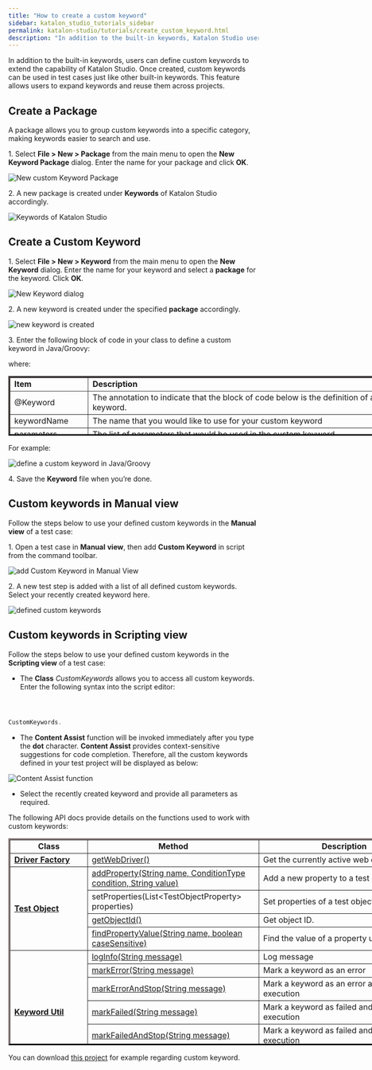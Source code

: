 ```yaml
---
title: "How to create a custom keyword"
sidebar: katalon_studio_tutorials_sidebar
permalink: katalon-studio/tutorials/create_custom_keyword.html
description: "In addition to the built-in keywords, Katalon Studio users can define custom keyword to extend the capability and reuse them across projects"
---
```

[](#)

In addition to the built-in keywords, users can define custom keywords to extend the capability of Katalon Studio. Once created, custom keywords can be used in test cases just like other built-in keywords. This feature allows users to expand keywords and reuse them across projects.

Create a Package
----------------

A package allows you to group custom keywords into a specific category, making keywords easier to search and use.

1. Select **File > New > Package** from the main menu to open the **New Keyword Package** dialog. Enter the name for your package and click **OK**.

![New custom Keyword Package](../../images/katalon-studio/tutorials/create_custom_keyword/1.-Katalon-Keyword-package.png)

2\. A new package is created under **Keywords** of Katalon Studio accordingly.

![Keywords of Katalon Studio](../../images/katalon-studio/tutorials/create_custom_keyword/2.-Katalon-Keyword.png)

Create a Custom Keyword
-----------------------

1. Select **File > New > Keyword** from the main menu to open the **New Keyword** dialog. Enter the name for your keyword and select a **package** for the keyword. Click **OK**.

![New Keyword dialog](../../images/katalon-studio/tutorials/create_custom_keyword/3.-Katalon-New-Keyword.png)

2. A new keyword is created under the specified **package** accordingly.

![new keyword is created](../../images/katalon-studio/tutorials/create_custom_keyword/4.-Katalon-new-keyword.png)

3. Enter the following block of code in your class to define a custom keyword in Java/Groovy:  

where:

<table style="height: 120px; width: 817px; border-color: #423c3c;" border="3"><tbody><tr><td style="width: 142px; text-align: left; border-color: #423c3c;"><strong>Item</strong></td><td style="width: 663px; text-align: left; border-color: #423c3c;"><strong>Description</strong></td></tr><tr><td style="width: 142px; text-align: left;">@Keyword</td><td style="width: 663px; text-align: left;">The annotation to indicate that the block of code below is the definition of a keyword.</td></tr><tr><td style="width: 142px; text-align: left;">keywordName</td><td style="width: 663px; text-align: left;">The name that you would like to use for your custom keyword</td></tr><tr><td style="width: 142px; text-align: left;">parameters</td><td style="width: 663px; text-align: left;">The list of parameters that would be used in the custom keyword</td></tr></tbody></table>

For example:

![define a custom keyword in Java/Groovy](../../images/katalon-studio/tutorials/create_custom_keyword/5.-Katalon-keyword-groovy.png)  

4\. Save the **Keyword** file when you’re done.

Custom keywords in Manual view
------------------------------

Follow the steps below to use your defined custom keywords in the **Manual view** of a test case:

1. Open a test case in **Manual** **view**, then add **Custom Keyword** in script from the command toolbar.

![add Custom Keyword in Manual View](../../images/katalon-studio/tutorials/create_custom_keyword/6.-Katalon-Manual-view.png)

2. A new test step is added with a list of all defined custom keywords. Select your recently created keyword here.

![defined custom keywords](../../images/katalon-studio/tutorials/create_custom_keyword/7.-Katalon-new-test-case.png)

Custom keywords in Scripting view
---------------------------------

Follow the steps below to use your defined custom keywords in the **Scripting view** of a test case:

*   The **Class** _CustomKeywords_ allows you to access all custom keywords. Enter the following syntax into the script editor:

```groovy


 
CustomKeywords.

```

*   The **Content Assist** function will be invoked immediately after you type the **dot** character. **Content Assist** provides context-sensitive suggestions for code completion. Therefore, all the custom keywords defined in your test project will be displayed as below:

![Content Assist function](../../images/katalon-studio/tutorials/create_custom_keyword/8.-Katalon-Conten-assist.png)

*   Select the recently created keyword and provide all parameters as required.

The following API docs provide details on the functions used to work with custom keywords:

<table style="height: 416px; width: 851px; border-color: #363131;" border="3"><tbody><tr><td style="width: 147px; text-align: center;"><strong>Class</strong></td><td style="width: 331px; text-align: center;"><strong>Method</strong></td><td style="width: 353px; text-align: center;"><strong>Description</strong></td></tr><tr><td style="width: 147px;"><span style="text-decoration: underline;"><a href="http://api-docs.katalon.com/studio/v4.6.0.2/api/com/kms/katalon/core/webui/driver/DriverFactory.html"><b>Driver Factory</b></a></span></td><td style="width: 331px;"><a href="http://api-docs.katalon.com/studio/v4.6.0.2/api/com/kms/katalon/core/webui/driver/DriverFactory.html#getWebDriver()"><span style="font-weight: 400;">getWebDriver()</span></a></td><td style="width: 353px;"><span style="font-weight: 400;">Get the currently active web driver.</span></td></tr><tr><td style="width: 147px;" rowspan="4"><span style="text-decoration: underline;"><a href="http://api-docs.katalon.com/studio/v4.6.0.2/api/com/kms/katalon/core/testobject/TestObject.html"><b>Test Object</b></a></span></td><td style="width: 331px;"><a href="http://api-docs.katalon.com/studio/v4.6.0.2/api/com/kms/katalon/core/testobject/TestObject.html#addProperty(java.lang.String,%20com.kms.katalon.core.testobject.ConditionType,%20java.lang.String)"><span style="font-weight: 400;">addProperty(String name, ConditionType condition, String value)</span></a></td><td style="width: 353px;"><span style="font-weight: 400;">Add a new property to a test object</span></td></tr><tr><td style="width: 331px;"><span style="font-weight: 400;">setProperties(List&lt;TestObjectProperty&gt; properties)&nbsp;</span></td><td style="width: 353px;"><span style="font-weight: 400;">Set properties of a test object</span></td></tr><tr><td style="width: 331px;"><a href="http://api-docs.katalon.com/studio/v4.6.0.2/api/com/kms/katalon/core/testobject/TestObject.html#getObjectId()"><span style="font-weight: 400;">getObjectId()</span></a></td><td style="width: 353px;"><span style="font-weight: 400;">Get object ID.</span></td></tr><tr><td style="width: 331px;"><a href="http://api-docs.katalon.com/studio/v4.6.0.2/api/com/kms/katalon/core/testobject/TestObject.html#findPropertyValue(java.lang.String,%20boolean)"><span style="font-weight: 400;">findPropertyValue(String name, boolean caseSensitive)</span></a></td><td style="width: 353px;"><span style="font-weight: 400;">Find the value of a property using its name</span></td></tr><tr><td style="width: 147px;" rowspan="7"><span style="text-decoration: underline;"><a href="http://api-docs.katalon.com/studio/v4.6.0.2/api/com/kms/katalon/core/util/KeywordUtil.html"><b>Keyword Util</b></a></span></td><td style="width: 331px;"><a href="http://api-docs.katalon.com/studio/v4.6.0.2/api/com/kms/katalon/core/util/KeywordUtil.html#logInfo(java.lang.String)"><span style="font-weight: 400;">logInfo(String message)</span></a></td><td style="width: 353px;"><span style="font-weight: 400;">Log message</span></td></tr><tr><td style="width: 331px;"><a href="http://api-docs.katalon.com/studio/v4.6.0.2/api/com/kms/katalon/core/util/KeywordUtil.html#markError(java.lang.String)"><span style="font-weight: 400;">markError(String message)</span></a></td><td style="width: 353px;"><span style="font-weight: 400;">Mark a keyword as an error</span></td></tr><tr><td style="width: 331px;"><a href="http://api-docs.katalon.com/studio/v4.6.0.2/api/com/kms/katalon/core/util/KeywordUtil.html#markErrorAndStop(java.lang.String)"><span style="font-weight: 400;">markErrorAndStop(String message)</span></a></td><td style="width: 353px;"><span style="font-weight: 400;">Mark a keyword as an error and stop execution</span></td></tr><tr><td style="width: 331px;"><a href="http://api-docs.katalon.com/studio/v4.6.0.2/api/com/kms/katalon/core/util/KeywordUtil.html#markFailed(java.lang.String)"><span style="font-weight: 400;">markFailed(String message)</span></a></td><td style="width: 353px;"><span style="font-weight: 400;">Mark a keyword as failed and continue execution</span></td></tr><tr><td style="width: 331px;"><a href="http://api-docs.katalon.com/studio/v4.6.0.2/api/com/kms/katalon/core/util/KeywordUtil.html#markFailedAndStop(java.lang.String)"><span style="font-weight: 400;">markFailedAndStop(String message)</span></a></td><td style="width: 353px;"><span style="font-weight: 400;">Mark a keyword as failed and stop execution</span></td></tr><tr><td style="width: 331px;"><a href="http://api-docs.katalon.com/studio/v4.6.0.2/api/com/kms/katalon/core/util/KeywordUtil.html#markPassed(java.lang.String)"><span style="font-weight: 400;">markPassed(String message)</span></a></td><td style="width: 353px;"><span style="font-weight: 400;">Mark a keyword as passed</span></td></tr><tr><td style="width: 331px;"><a href="http://api-docs.katalon.com/studio/v4.6.0.2/api/com/kms/katalon/core/util/KeywordUtil.html#markWarning(java.lang.String)"><span style="font-weight: 400;">markWarning(String message)</span></a></td><td style="width: 353px;"><span style="font-weight: 400;">Mark a keyword as warning</span></td></tr></tbody></table>

You can download [this project](https://github.com/katalon-studio/CustomKeywords) for example regarding custom keyword.

[](#modal-id-popup)